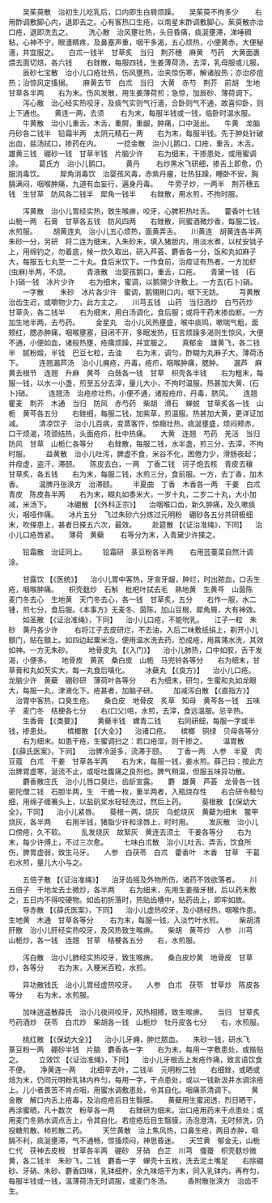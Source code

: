 <!-- { "loadSidebar": true } -->
　　吴茱萸散　治初生儿吃乳后，口内即生白屑烦躁。　　吴茱萸不拘多少
　　右用酢调敷脚心内，退即去之。心有客热口生疮，以南星末酢调敷脚心。茱萸散亦治口疮，退即洗去之。
　　洗心散　治风壅壮热，头目昏痛，痰涎壅滞，涕唾稠粘，心神不宁，眼濇睛疼，及鼻塞声重，咽干多渴，五心烦热，小便黄赤，大便秘濇，并宜服之。　　白朮一钱半　甘草炙　当归　荆芥穗　麻黄　芍药　大黄面裹煨去面切焙，各六钱　　右銼散，每服四钱，生姜薄荷汤，去滓，乳母服或儿服。
　　辰砂七宝散　治小儿口疮壮热，伤风壅热，治夹惊伤寒，解诸般热；亦治疹痘热；治惊风定搐搦。　　麻黄去节　白朮　当归　大黄　赤芍　荆芥　前胡　生地　甘草各半两　　右为末。伤风发散，用生姜薄荷煎；急惊，加辰砂、薄荷调下。
　　泻心散　治心经实热咬牙，及痰气实则气行濇，合卧则气不通，故喜仰卧，则上下通也。　　黄连一两，去须
　　右为末，每服半钱或一钱，临卧时温水服。
　　牛黄散　治小儿重舌，木舌，重腭，重龈，肿痛，口中涎出。　　牛黄　龙脑　丹砂各二钱半　铅霜半两　太阴元精石一两　　右为末，每服半钱。先于肿处针破出血，盐汤拭口，掺药在内。
　　一捻金散　治小儿鹅口，口疮，重舌，木舌。　　雄黄三钱　硼砂一钱　甘草半钱　片脑少许　　右为细末，干掺患处，或用蜜调涂。
　　葛氏方　治小儿鹅口。
　　黄丹
　　右炒黑水飞研细，掺舌上即愈，仍服消毒饮。
　　犀角消毒饮　治婴孩风毒，赤紫丹瘤，壮热狂躁，睡卧不安，胸膈满闷，咽喉肿痛，九道有血妄行，遍身丹毒。　　牛旁子炒，一两半　荆芥穗五钱　生甘草　防风各二钱半　犀角一钱半　　右銼散，用水煎，不拘时服。

　　泻黄散　治小儿胃经实热，致生喉痹，咬牙，心脾积热吐舌。　　藿香叶七钱　山栀一两　石膏　甘草各五钱　防风四两　　右銼散，同蜜酒微炒香，每服二钱，水煎服。
　　胡黄连丸　治小儿五心烦热，面黄弄舌。　　川黄连　胡黄连各半两　朱砂一分，另研　将二连为细末，入朱砂末，填入猪胆内，用淡水煮，以杖安铫子上，用绵钓之，勿着底，候一炊久取出，研入芦荟、麝香各一分，饭和丸如麻子大，每服五七丸至一二十丸。食后米饮下。一作食前，治疳证有热者。一方加虾(虫麻)半两，不烧。
　　青液散　治婴孩鹅口，重舌，口疮。　　青黛一钱　(石卜)硝一钱　冰片少许　　右为细末，蜜调，以鹅翎少许敷上。一方去(石卜)硝。
　　一字散
　　朱砂　冰片各少许　蜜调，鹅翎刷口内，咽下无妨。
　　芎黄散　治齿生迟，或嚼物少力，此方主之。　　川芎五钱　山药　当归酒炒　白芍药炒　甘草灸，各二钱半　　右为细末，用白汤调化，食后服；或将干药末掺齿断。一方加生地半两，去芍药。
　　金星丸　治小儿风热壅盛，喉中痰鸣，嗽喘气粗，面颊红，腮赤肿痛，咽喉壅塞，目闭不开，多眠发热，狂言烦躁多渴则生惊风，大便不通，小便如血，诸般热壅，疮痍烦躁，并宜服之。　　真郁金　雄黄飞，各二钱半　腻粉煅，半钱　巴豆七粒，去油　　右为末，调匀，酢糊为丸麻子大，薄荷汤下。
　　连翘漏芦汤　治小儿痈疮，丹毒，疮疖，咽喉肿痛，腮肿。　　漏芦　麻黄去根节　连翘　升麻　黄芩　白蔹各一钱　甘草　枳壳各半钱　　右为粗末，每服一钱，以水一小盏，煎至五分去滓，量儿大小，不拘时温服。热甚加大黄、(石卜)硝。
　　连翘汤　治疮疹壮热，小便不通，诸般疮疖，丹毒，脐风。　　连翘　瞿麦　荆芥　木通　当归　防风　赤芍药　柴胡　滑石　蝉蜕　甘草炙各一钱　山栀　黄芩各五分　　右銼细，每服二钱，加紫草，煎温服。热甚加大黄，更详证加减。
　　清凉饮子　治小儿百病，变蒸客忤，惊癎壮热，痰涎壅盛，烦闷颊赤，口干烦渴，项颈结热，头面疮疖，肚中热痛。　　大黄　连翘　芍药　羌活　当归　防风　甘草　山栀仁各等分　　右銼散，每服二钱，水半盏，煎三分，去滓，不拘时服。
　　益黄散　治小儿吐泻，脾虚不食，米谷不化，困倦力少，滑肠夜起；并疳虚，盗汗，滞颐。　　陈皮去白，一两　丁香二钱　诃子炮去核　青皮去穰　甘草炙，各五钱　　右为末，每服二钱，水煎三分，食前服。一方，去丁香，加木香。
　　温脾丹张涣方　治滞颐。
　　半夏曲　丁香　木香各一两　干姜　白朮　青皮　陈皮各半两　　右为末，糊丸如黍米大，一岁十丸，二岁二十丸，大小加减，米汤下。
　　冰硼散 【《外科正宗》】 　治咽喉口齿，新久肿痛，及久嗽痰火，咽哑作痛。　　冰片五分　飞过朱砂六分炼过元明粉　硼砂各五分共研极细末，吹搽患上，甚者日搽五六次，最效。
　　赴筵散 【《证治准绳》，下同】 　治小儿口疮唇紧。　　薄荷　黄蘗
　　右等分为末，入青黛少许搽之。

　　铅霜散　治证同上。
　　铅霜研　菉豆粉各半两
　　右用芸薹菜自然汁调涂。

　　甘露饮 【《医统》】 　治小儿胃中客热，牙宣牙龈，肿烂，时出脓血，口舌生疮，咽喉肿痛。　　枳壳麸炒　石斛　枇杷叶拭去毛　熟地黄　生黄芩　山茵陈　麦门冬去心　生地黄　天门冬去心，各一钱　甘草炙，五分　　右作一服，水二锺，煎七分，食后服。《本事方》无麦冬、茵陈，加山豆根、犀角屑，大有神效。
　　如圣散 【《证治准绳》，下同】 　治小儿口疮，不能吮乳。　　江子一粒　朱砂　黄丹各少许
　　右将江子去皮研烂，不去油，入后二味敷纸绢上，剃开小儿顖门，贴在顖上。如四边起粟米泡，便用温水洗去药，恐成疮，用菖蒲水洗，其效如神。一方无朱砂。
　　地骨皮丸 【《入门》】 　治小儿肺热，口中如胶，舌干发渴，小便多。　　地骨皮　黄芪　桑白皮　山栀　马兜铃各等分　　右为细末，甘草膏和丸如芡实大，每一丸食后噙化。
　　冰蘗丸 【《良方》】 　治小儿口疮。　　龙脑少许　黄蘗　硼砂研　薄荷叶各等分　　右为细末，研匀，生蜜和丸如龙眼大，每服一丸，津液化下。疮甚者，加脑子研。
　　加减泻白散 【《直指方》】 　治胃中客热，口臭生疮。　　桑白皮　地骨皮　炙草　知母　黄芩各一钱　五味子　麦门冬　桔梗各七分　　右(口父)咀，水煎，去滓，食远温服。忌辛热。
　　生香膏 【《类要》】
　　黄蘗半钱　螺青二钱
　　右同研细，每服一字或半钱，掺患处。
　　槟榔散 【《大全》】 　治诸口疮。　　槟榔　铜绿　贝母各等分
　　右为细末。如患干疮，生蜜调扫之：若口疮湿，则干掺之。
　　温胃散 【《薛氏医案》，下同】 　治脾冷涎多，流滞于颐。　　丁香一两　人参　半夏　肉豆蔻　白朮　干姜　甘草各半两　　右为末，每服一钱，姜水煎。薛己曰：按此方治脾胃虚寒，涎流不止，或呕吐腹痛之良剂也。脾气稍温，但服五味异功散。
　　麝香散庄氏　治小儿唇口臭烂，齿龂宣露。　　麝　雄黄　芦荟　龙骨各一钱　密陀僧二钱　石胆半两，生　干蟾一枚，重半两者，入瓶烧存性　　右合研令极匀细，用绵子缠箸头上，以盐矾浆水轻轻洗过，然后上药。
　　葵根散 【《保幼大全》，下同】 　治小儿紧唇。　　葵根一两，烧灰　乌蛇烧灰　黄蘗为细末　鳖甲烧灰，各半两　　右用半钱，猪脂少许和涂唇上，时时用。
　　发灰散　治小儿口傍疮，久不软。
　　乱发烧灰　故絮灰　黄连去须土　干姜各等分　　右为末，每少许傅上，不过三次愈。
　　七味白朮散　治小儿吐舌、弄舌，饮食所伤，脾胃虚弱，致生马牙。　　人参　白茯苓　白朮　藿香叶　木香　甘草　干葛　　右水煎，量儿大小与之。

　　五倍子散 【《证治准绳》】 　治牙齿摇及外物所伤，诸药不效欲落者。　　川五倍子　干地龙去土微炒，各半两　　右为细末，先用生姜揩牙根，后以药末敷之，五日内不得咬硬物。如齿初折落时，热贴齿槽中，贴药齿上，即牢如故。
　　导赤散 【《薛氏医案》，下同】 　治小儿虚热咬牙，及小肠经热，咽喉作患。　　生地黄　木通　甘草各等分
　　右为末，每服一钱，入淡竹叶水煎。
　　柴胡清肝散　治小儿肝经实热咬牙，及风热致生喉痹。　　柴胡　黄芩炒　人参　川芎　山栀炒，各一钱　连翘　甘草　桔梗各五分　　右，水煎服。

　　泻白散　治小儿肺经实热咬牙，致生喉痹。　　桑白皮炒黄　地骨皮　甘草炒，各等分　　右为末，入粳米百粒，水煎。

　　异功散钱氏　治小儿胃经虚热咬牙。　　人参　白朮　茯苓　甘草炒　陈皮各等分　　右为末，水煎服。

　　加味逍遥散薛氏　治小儿夜间咬牙，风热相搏，致生喉痹。　　当归　甘草炙　芍药酒炒　茯苓　白朮炒　柴胡各一钱　山栀炒　牡丹皮各七分　　右，水煎服。

　　桃红散 【《保幼大全》】 　治小儿牙痈，肿烂脓血。　　朱砂一钱，研水飞　菉豆粉一两　硼砂半钱　片脑　麝香各一字　　右为末，每用一字敷患处，或揩贴之。
　　立效饮 【《证治准绳》，下同】 　治小儿牙根舌上发疮作痛，致言语饮食不便。　　净黄连一两　　北细辛去叶，二钱半　元明粉二钱　　右细銼，或晒或焙为末，仍同元明粉乳钵内杵匀，每用一字，干点患处，或以一钱新汲井水调涂疮上。儿小者畏苦不肯点咽，用蜜水调敷患处，令其自化。咽痛茶清调下。
　　黄金散　解口内舌上疮毒，及治痘疮后目生翳膜。　　黄蘗用生蜜润透，烈日晒干，再涂蜜晒，凡十数次　粉草各一两　　右銼研为细末。治口疮用药末干点患处；或用麦门冬熟水调点舌上，令其自化。若痘疮后目生翳膜，汤泡澄清，无时频洗，仍投糖煎散、柿煎散二药。
　　天竺黄散　治上焦风热，口鼻生疮，两目赤肿，咽膈不利，痰涎壅滞，气不通畅，惊搐烦闷，神思昏迷。　　天竺黄　郁金无，山栀仁代　茯神去皮根　甘草各半两　硼砂　牙硝　白芷　川芎　僵蚕　枳壳麸炒微黄，各二钱半　朱砂飞，二钱　麝香一字　蝉壳十五枚，洗去泥土嘴足　　右除硼砂、牙硝、朱砂、麝香四味，乳钵细杵，余九味焙干为末，同入乳钵内，再杵匀，每服半钱或一钱，温薄荷汤无时调服，或麦门冬汤。
　　香附散张涣方　治齿不生。

